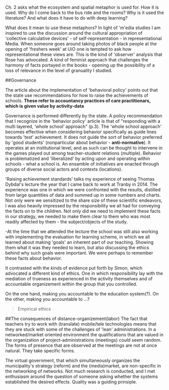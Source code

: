 
Ch. 2 asks what the ecosystem and spatial metaphor is used for. How it is used. Why do I come back to the bus ride and the rooms? Why is it used the literature? And what does it have to do with deep learning?

What does it mean to use these metaphors? In light of 'm'edia studies I am inspired to use the discussion around the cultural appropriation of 'collective calculative devices' - of self-representation - in representational Media. When someone goes around taking photos of black people at the opening of 'freshers week' at UiO one is tempted to ask how representational these views are. This is the kind of 'observer' analysis that Rose has advocated. A kind of feminist approach that challenges the harmony of facts portayed in the books - opening up the possibility of a loss of relevance in the level of granuality I studied. 


##Governance

The article about the implementation of 'behavioral policy' points out that the state use recommendations for how to raise the achievements of schools. **These refer to accountancy practices of care practitionars, which is given value by activity-data**

Governance is performed differently by the state. A policy recommendation that I recognize in the 'behavior policy' article is that of "responding with a multi layered, ‘whole school’ approach" (p.3). The 'whole school approach' becomes effective when considering behavior specifically as guide lines towards 'test' achievement. It does not guide the sort of behavior preferred by 'good students' (nonparticular about behavior - **anti-normative**). It operates at an institutional level, and as such can be thought to intervene in the games played out among teacher-student relations (multiple). Behavior is problematized and 'liberalized' by acting upon and operating within schools - what a school is. An ensamble of initiatives are enacted through groups of diverse social actors and contexts (locations).

'Raising achievement standards' talks my experience of seeing Thomas Dybdal's lecture the year that I came back to work at Tranby in 2014. The experience was one in which we were confronted with the results, distilled from large quantities of data and summed up in some numbers and charts. Not only were we sensitized to the share size of these scientific endeavors, I was also heavily impressed by the responsibility we all had for conveying the facts on to the children. Not only did we need to implement these facts in our strategy, we needed to make them clear to them who was most readily affected by them - the subject/objects of the study.

-At the time that we attended the lecture the school was still also working with implementing the evaluation for learning scheme, in which we all learned about making 'goals' an inherent part of our teaching. Showing them what it was they needed to learn, but also discussing the ethics behind why such goals were important. We were perhaps to remember these facts about behavior.

It contrasted with the kinds of evidence put forth by Simon, which advocated a different kind of ethics. One in which responsibility lay with the mediation of trueness as experienced in the activity themselves and of accountable organizement within the group that you controlled. 

On the one hand, making you accountable to the education system(?). On the other, making you accountable to ...?
>Empirical ethics

 


##The consequences of distance-organizement(labor)
The fact that teachers try to work with (translate) mobile/tele technologies means that they are stuck with some of the challenges of 'lean' administrations. In a networked/market oriented environment the qualifications that are valued in the organization of project-administrations (meetings) could seem random. The forms of presence that are observed at the meetings are not at once natural. They take specific forms.

The virtual government, that which simultaneously organizes the municipality's strategy (reform) and the (media)market, are non-specific in the networking of networks. Not much research is conducted, and I met enthusiasm around the question of someone asking whether the systems established the desired effects. Quality was a guiding prinsiple. 
